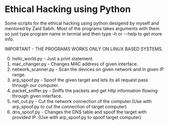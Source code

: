 # Ethical Hacking using Python
Some scripts for the ethical hacking using python desigend by myself and mentored by Zaid Sabih.
Most of the programs takes arguments with them so just type program name in termial and then type -h or --help to get more info.

IMPORTANT - THE PROGRAMS WORKS ONLY ON LINUX BASED SYSTEMS.

0. hello_world.py - Just a print statement.
1. mac_changer.py - Changes MAC address of given interface.
2. network_scanner.py - Scan the devices on given network and in given IP range.
3. arp_spoof.py - Spoof the given target and lets its all request pass through our computer.
4. packet_sniffer.py - Sniffs the packets and get http information flowing through given interface.
5. net_cut.py - Cut the network connection of the computer.(Use with arp_spoof.py to cut the connection of target computer)
6. dns_spoof.py - Changes the DNS table and spoof the target with provided IP. (Use with arp_spoof.py to spoof target computer)
